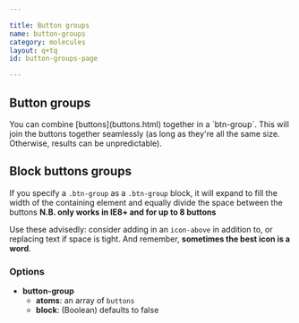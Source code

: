 ```yaml
---

title: Button groups
name: button-groups
category: molecules
layout: q+tq
id: button-groups-page

---
```


## Button groups

<p class="lead">You can combine [buttons](buttons.html) together in a `btn-group`. This will join the buttons together seamlessly (as long as they're all the same size. Otherwise, results can be unpredictable).</p>

<script>
component("button-group", { "atoms": [
  { "button": { "text": "Back", "size": "tiny", "icon-before": "chevron-left" } },
  { "button": { "text": "Help", "size": "tiny" } },
  { "button": { "text": "Next", "size": "tiny", "icon-after": "chevron-right" } }
]})
+component("button-group", { "atoms": [
  { "button": { "text": "Back", "size": "small", "icon-before": "chevron-left" } },
  { "button": { "text": "Help", "size": "small" } },
  { "button": { "text": "Next", "size": "small", "icon-after": "chevron-right" } }
]})
+component("button-group", { "atoms": [
  { "button": { "text": "Back", "icon-before": "chevron-left" } },
  { "button": { "text": "Help" } },
  { "button": { "text": "Next", "icon-after": "chevron-right" } }
]})
+component("button-group", { "atoms": [
  { "button": { "text": "Back", "size": "large", "icon-before": "chevron-left" } },
  { "button": { "text": "Help", "size": "large" } },
  { "button": { "text": "Next", "size": "large", "icon-after": "chevron-right" } }
]})
+component("button-group", { "atoms": [
  { "button": { "text": "Back", "size": "huge", "icon-before": "chevron-left" } },
  { "button": { "text": "Help", "size": "huge" } },
  { "button": { "text": "Next", "size": "huge", "icon-after": "chevron-right" } }
]});
</script>

## Block buttons groups

If you specify a `.btn-group` as  a `.btn-group` block, it will expand to fill the width of the containing element and equally divide the space between the buttons **N.B. only works in IE8+ and for up to 8 buttons**

Use these advisedly: consider adding in an `icon-above` in addition to, or replacing text if space is tight. And remember, **sometimes the best icon is a word**.

<script>
component("button-group", { "block": true, "atoms": [
  { "button": { "text": "1", "size": "huge" } },
  { "button": { "text": "2", "size": "huge" } }
]})
+component("button-group", { "block": true, "atoms": [
  { "button": { "text": "1", "size": "large" } },
  { "button": { "text": "2", "size": "large" } },
  { "button": { "text": "3", "size": "large" } }
]})
+component("button-group", { "block": true, "atoms": [
  { "button": { "text": "1" } },
  { "button": { "text": "2" } },
  { "button": { "text": "3" } },
  { "button": { "text": "4" } }
]})
+component("button-group", { "block": true, "atoms": [
  { "button": { "text": "1", "size": "small" } },
  { "button": { "text": "2", "size": "small" } },
  { "button": { "text": "3", "size": "small" } },
  { "button": { "text": "4", "size": "small" } },
  { "button": { "text": "5", "size": "small" } }
]})
+component("button-group", { "block": true, "atoms": [
  { "button": { "text": "1", "size": "tiny" } },
  { "button": { "text": "2", "size": "tiny" } },
  { "button": { "text": "3", "size": "tiny" } },
  { "button": { "text": "4", "size": "tiny" } },
  { "button": { "text": "5", "size": "tiny" } },
  { "button": { "text": "6", "size": "tiny" } }
]})
+component("button-group", { "block": true, "atoms": [
  { "button": { "icon": "action-undo" } },
  { "button": { "icon": "ban" } },
  { "button": { "icon": "bookmark" } },
  { "button": { "icon": "brush" } },
  { "button": { "icon": "box" } },
  { "button": { "icon": "beaker" } },
  { "button": { "icon": "action-redo" } }
]})
+component("button-group", { "block": true, "atoms": [
  { "button": { "text": "Undo", "icon-above": "action-undo" } },
  { "button": { "text": "Badge", "icon-above": "badge" } },
  { "button": { "text": "Ban", "icon-above": "ban" } },
  { "button": { "text": "Bookmark", "icon-above": "bookmark" } },
  { "button": { "text": "Brush", "icon-above": "brush" } },
  { "button": { "text": "Box", "icon-above": "box" } },
  { "button": { "text": "Beaker", "icon-above": "beaker" } },
  { "button": { "text": "Redo", "icon-above": "action-redo" } }
]});
</script>

### Options

* **button-group**
  * **atoms**: an array of `buttons`
  * **block**: (Boolean) defaults to false

